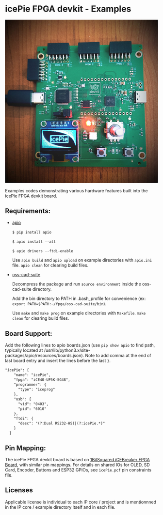 # icePie FPGA devkit - Examples

![icePie-FPGA-devkit](/docs/icePie-FPGA-devkit.jpg)

Examples codes demonstrating various hardware features built into the icePie FPGA devkit board. 

## Requirements: 

* [apio](https://github.com/FPGAwars/apio)

	`$ pip install apio`

	`$ apio install --all`

	`$ apio drivers --ftdi-enable`

  Use `apio build` and `apio upload` on example directories with `apio.ini` file. `apio clean` for clearing build files. 
 
* [oss-cad-suite](https://github.com/YosysHQ/oss-cad-suite-build/releases)
  
  Decompress the package and run `source environment` inside the oss-cad-suite directory.

  Add the bin directory to PATH in .bash_profile for convenience (ex: `export PATH=$PATH:~/fpga/oss-cad-suite/bin`).

  Use `make` and `make prog` on example directories with `Makefile`. `make clean` for clearing build files.

## Board Support:

Add the following lines to apio boards.json (use `pip show apio` to find path, typically located at /usr/lib/python3.x/site-packages/apio/resources/boards.json).
Note to add comma at the end of last board entry and insert the lines before the last `}`.

	"icePie": {
	    "name": "icePie",
	    "fpga": "iCE40-UP5K-SG48",
	    "programmer": {
	      "type": "iceprog"
	    },
	    "usb": {
	      "vid": "0403",
	      "pid": "6010"
	    },
	    "ftdi": {
	      "desc": "(?:Dual RS232-HS)|(?:icePie.*)"
	    }
	  }

## Pin Mapping:

The icePie FPGA devkit board is based on [1BitSquared iCEBreaker FPGA Board](https://1bitsquared.com/products/icebreaker), with similar pin mappings. 
For details on shared IOs for OLED, SD Card, Encoder, Buttons and ESP32 GPIOs, see `icePie.pcf` pin constraints file. 

## Licenses

Applicable license is individual to each IP core / project and is mentionnned
in the IP core / example directory itself and in each file.


